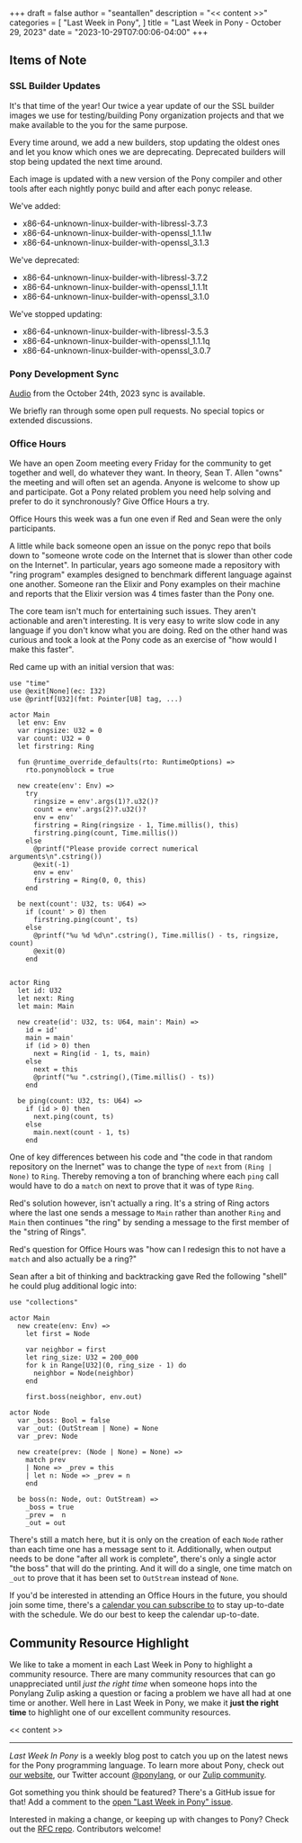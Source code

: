 +++
draft = false
author = "seantallen"
description = "<< content >>"
categories = [
    "Last Week in Pony",
]
title = "Last Week in Pony - October 29, 2023"
date = "2023-10-29T07:00:06-04:00"
+++

## Items of Note

### SSL Builder Updates

It's that time of the year! Our twice a year update of our the SSL builder images we use for testing/building Pony organization projects and that we make available to the you for the same purpose.

Every time around, we add a new builders, stop updating the oldest ones and let you know which ones we are deprecating. Deprecated builders will stop being updated the next time around.

Each image is updated with a new version of the Pony compiler and other tools after each nightly ponyc build and after each ponyc release.

We've added:

- x86-64-unknown-linux-builder-with-libressl-3.7.3
- x86-64-unknown-linux-builder-with-openssl_1.1.1w
- x86-64-unknown-linux-builder-with-openssl_3.1.3

We've deprecated:

- x86-64-unknown-linux-builder-with-libressl-3.7.2
- x86-64-unknown-linux-builder-with-openssl_1.1.1t
- x86-64-unknown-linux-builder-with-openssl_3.1.0

We've stopped updating:

- x86-64-unknown-linux-builder-with-libressl-3.5.3
- x86-64-unknown-linux-builder-with-openssl_1.1.1q
- x86-64-unknown-linux-builder-with-openssl_3.0.7

### Pony Development Sync

[Audio](https://sync-recordings.ponylang.io/r/2023_10_24.m4a) from the October 24th, 2023 sync is available.

We briefly ran through some open pull requests. No special topics or extended discussions.

### Office Hours

We have an open Zoom meeting every Friday for the community to get together and well, do whatever they want. In theory, Sean T. Allen "owns" the meeting and will often set an agenda. Anyone is welcome to show up and participate. Got a Pony related problem you need help solving and prefer to do it synchronously? Give Office Hours a try.

Office Hours this week was a fun one even if Red and Sean were the only participants.

A little while back someone open an issue on the ponyc repo that boils down to "someone wrote code on the Internet that is slower than other code on the Internet". In particular, years ago someone made a repository with "ring program" examples designed to benchmark different language against one another. Someone ran the Elixir and Pony examples on their machine and reports that the Elixir version was 4 times faster than the Pony one.

The core team isn't much for entertaining such issues. They aren't actionable and aren't interesting. It is very easy to write slow code in any language if you don't know what you are doing. Red on the other hand was curious and took a look at the Pony code as an exercise of "how would I make this faster".

Red came up with an initial version that was:

```pony
use "time"
use @exit[None](ec: I32)
use @printf[U32](fmt: Pointer[U8] tag, ...)

actor Main
  let env: Env
  var ringsize: U32 = 0
  var count: U32 = 0
  let firstring: Ring

  fun @runtime_override_defaults(rto: RuntimeOptions) =>
    rto.ponynoblock = true

  new create(env': Env) =>
    try
      ringsize = env'.args(1)?.u32()?
      count = env'.args(2)?.u32()?
      env = env'
      firstring = Ring(ringsize - 1, Time.millis(), this)
      firstring.ping(count, Time.millis())
    else
      @printf("Please provide correct numerical arguments\n".cstring())
      @exit(-1)
      env = env'
      firstring = Ring(0, 0, this)
    end

  be next(count': U32, ts: U64) =>
    if (count' > 0) then
      firstring.ping(count', ts)
    else
      @printf("%u %d %d\n".cstring(), Time.millis() - ts, ringsize, count)
      @exit(0)
    end


actor Ring
  let id: U32
  let next: Ring
  let main: Main

  new create(id': U32, ts: U64, main': Main) =>
    id = id'
    main = main'
    if (id > 0) then
      next = Ring(id - 1, ts, main)
    else
      next = this
      @printf("%u ".cstring(),(Time.millis() - ts))
    end

  be ping(count: U32, ts: U64) =>
    if (id > 0) then
      next.ping(count, ts)
    else
      main.next(count - 1, ts)
    end
```

One of key differences between his code and "the code in that random repository on the Inernet" was to change the type of `next` from `(Ring | None)` to `Ring`. Thereby removing a ton of branching where each `ping` call would have to do a `match` on next to prove that it was of type `Ring`.

Red's solution however, isn't actually a ring. It's a string of Ring actors where the last one sends a message to `Main` rather than another `Ring` and `Main` then continues "the ring" by sending a message to the first member of the "string of Rings".

Red's question for Office Hours was "how can I redesign this to not have a `match` and also actually be a ring?"

Sean after a bit of thinking and backtracking gave Red the following "shell" he could plug additional logic into:

```pony
use "collections"

actor Main
  new create(env: Env) =>
    let first = Node

    var neighbor = first
    let ring_size: U32 = 200_000
    for k in Range[U32](0, ring_size - 1) do
      neighbor = Node(neighbor)
    end

    first.boss(neighbor, env.out)

actor Node
  var _boss: Bool = false
  var _out: (OutStream | None) = None
  var _prev: Node

  new create(prev: (Node | None) = None) =>
    match prev
    | None => _prev = this
    | let n: Node => _prev = n
    end

  be boss(n: Node, out: OutStream) =>
    _boss = true
    _prev =  n
    _out = out
```

There's still a match here, but it is only on the creation of each `Node` rather than each time one has a message sent to it. Additionally, when output needs to be done "after all work is complete", there's only a single actor "the boss" that will do the printing. And it will do a single, one time match on `_out` to prove that it has been set to `OutStream` instead of `None`.

If you'd be interested in attending an Office Hours in the future, you should join some time, there's a [calendar you can subscribe to](https://calendar.google.com/calendar/ical/4465e68ae24131ae00461a40893f2637a2c9ac510e311a44ff78680e2f183ce3%40group.calendar.google.com/public/basic.ics) to stay up-to-date with the schedule. We do our best to keep the calendar up-to-date.

## Community Resource Highlight

We like to take a moment in each Last Week in Pony to highlight a community resource. There are many community resources that can go unappreciated until _just the right time_ when someone hops into the Ponylang Zulip asking a question or facing a problem we have all had at one time or another. Well here in Last Week in Pony, we make it **just the right time** to highlight one of our excellent community resources.

<< content >>

---

_Last Week In Pony_ is a weekly blog post to catch you up on the latest news for the Pony programming language. To learn more about Pony, check out [our website](https://ponylang.io), our Twitter account [@ponylang](https://twitter.com/ponylang), or our [Zulip community](https://ponylang.zulipchat.com).

Got something you think should be featured? There's a GitHub issue for that! Add a comment to the [open "Last Week in Pony" issue](https://github.com/ponylang/ponylang.github.io/issues?q=is%3Aissue+is%3Aopen+label%3Alast-week-in-pony).

Interested in making a change, or keeping up with changes to Pony? Check out the [RFC repo](https://github.com/ponylang/rfcs). Contributors welcome!
